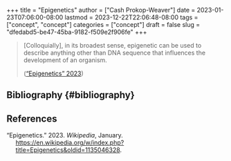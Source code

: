 +++
title = "Epigenetics"
author = ["Cash Prokop-Weaver"]
date = 2023-01-23T07:06:00-08:00
lastmod = 2023-12-22T22:06:48-08:00
tags = ["concept", "concept"]
categories = ["concept"]
draft = false
slug = "dfedabd5-be47-45ba-9182-f509e2f906fe"
+++

> [Colloquially], in its broadest sense, epigenetic can be used to describe anything other than DNA sequence that influences the development of an organism.
>
> (<a href="#citeproc_bib_item_1">“Epigenetics” 2023</a>)


## Bibliography {#bibliography}

## References

<style>.csl-entry{text-indent: -1.5em; margin-left: 1.5em;}</style><div class="csl-bib-body">
  <div class="csl-entry"><a id="citeproc_bib_item_1"></a>“Epigenetics.” 2023. <i>Wikipedia</i>, January. <a href="https://en.wikipedia.org/w/index.php?title=Epigenetics&oldid=1135046328">https://en.wikipedia.org/w/index.php?title=Epigenetics&#38;oldid=1135046328</a>.</div>
</div>
